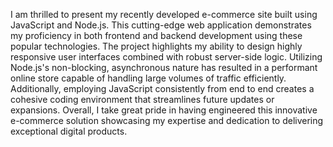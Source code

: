  I am thrilled to present my recently developed e-commerce site built using JavaScript and Node.js. This cutting-edge web application demonstrates my proficiency in both frontend and backend development using these popular technologies. The project highlights my ability to design highly responsive user interfaces combined with robust server-side logic. Utilizing Node.js's non-blocking, asynchronous nature has resulted in a performant online store capable of handling large volumes of traffic efficiently. Additionally, employing JavaScript consistently from end to end creates a cohesive coding environment that streamlines future updates or expansions. Overall, I take great pride in having engineered this innovative e-commerce solution showcasing my expertise and dedication to delivering exceptional digital products.
